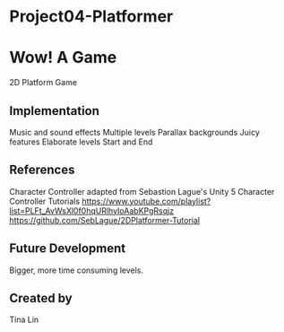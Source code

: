 # Project04-Platformer

# Wow! A Game
2D Platform Game

## Implementation
Music and sound effects
Multiple levels
Parallax backgrounds 
Juicy features 
Elaborate levels
Start and End

## References

Character Controller adapted from Sebastion Lague's Unity 5 Character Controller Tutorials
https://www.youtube.com/playlist?list=PLFt_AvWsXl0f0hqURlhyIoAabKPgRsqjz
https://github.com/SebLague/2DPlatformer-Tutorial

## Future Development
Bigger, more time consuming levels.

## Created by
Tina Lin
